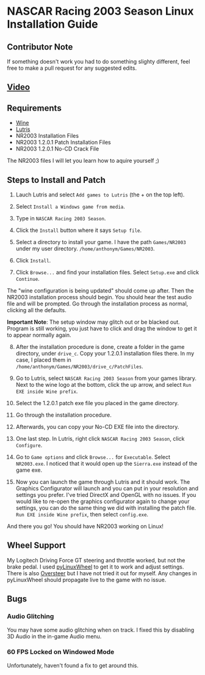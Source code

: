 # NASCAR Racing 2003 Season Linux Installation Guide

## Contributor Note

If something doesn't work you had to do something slighty different, feel free to make a pull request for any suggested edits.

## [Video](https://www.youtube.com/watch?v=3f68ZDL-yMw)

## Requirements

* [Wine](https://wiki.winehq.org/Download)
* [Lutris](https://lutris.net/downloads)
* NR2003 Installation Files
* NR2003 1.2.0.1 Patch Installation Files
* NR2003 1.2.0.1 No-CD Crack File

The NR2003 files I will let you learn how to aquire yourself ;)

## Steps to Install and Patch

1. Lauch Lutris and select `Add games to Lutris` (the + on the top left).

1. Select `Install a Windows game from media`.

1. Type in `NASCAR Racing 2003 Season`.

1. Click the `Install` button where it says `Setup file`.

1. Select a directory to install your game. I have the path `Games/NR2003` under my user directory. `/home/anthonym/Games/NR2003`.

1. Click `Install`.

1. Click `Browse...` and find your installation files. Select `Setup.exe` and click `Continue`. 

The "wine configuration is being updated" should come up after. Then the NR2003 installation process should begin. You should hear the test audio file and will be prompted. Go through the installation process as normal, clicking all the defaults. 

**Important Note**: The setup window may glitch out or be blacked out. Program is still working, you just have to click and drag the window to get it to appear normally again.

8. After the installation procedure is done, create a folder in the game directory, under `drive_c`. Copy your 1.2.0.1 installation files there. In my case, I placed them in `/home/anthonym/Games/NR2003/drive_c/PatchFiles`.

1. Go to Lutris, select `NASCAR Racing 2003 Season` from your games library. Next to the wine logo at the bottom, click the up arrow, and select `Run EXE inside Wine prefix`. 

1. Select the 1.2.0.1 patch exe file you placed in the game directory.

1. Go through the installation procedure.

1. Afterwards, you can copy your No-CD EXE file into the directory.

1. One last step. In Lutris, right click `NASCAR Racing 2003 Season`, click `Configure`.

1. Go to `Game options` and click `Browse...` for `Executable`. Select `NR2003.exe`. I noticed that it would open up the `Sierra.exe` instead of the game exe.

1. Now you can launch the game through Lutris and it should work. The Graphics Configurator will launch and you can put in your resolution and settings you prefer. I've tried DirectX and OpenGL with no issues. If you would like to re-open the graphics configurator again to change your settings, you can do the same thing we did with installing the patch file. `Run EXE inside Wine prefix`, then select `config.exe`.

And there you go! You should have NR2003 working on Linux! 

## Wheel Support

My Logitech Driving Force GT steering and throttle worked, but not the brake pedal. I used [pyLinuxWheel](https://gitlab.com/OdinTdh/pyLinuxWheel) to get it to work and adjust settings. There is also [Oversteer](https://gitlab.com/OdinTdh/pyLinuxWheel) but I have not tried it out for myself. Any changes in pyLinuxWheel should propagate live to the game with no issue.

## Bugs

### Audio Glitching

You may have some audio glitching when on track. I fixed this by disabling 3D Audio in the in-game Audio menu.

### 60 FPS Locked on Windowed Mode

Unfortunately, haven't found a fix to get around this.
